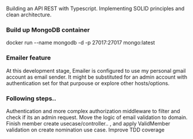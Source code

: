 Building an API REST with Typescript. Implementing SOLID principles and clean architecture. 

### Build up MongoDB container
docker run --name mongodb -d -p 27017:27017 mongo:latest

### Emailer feature
At this development stage, Emailer is configured to use my personal gmail account as email sender. It might be substituted for an admin account with authentication set for that purpouse or explore other hosts/options. 

### Following steps.. 
Authentication and more complex authorization middleware to filter and check if its an admin request. 
Move the logic of email validation to domain.
Finish member create usecase/controller.. , and apply ValidMember validation on create nomination use case. 
Improve TDD coverage